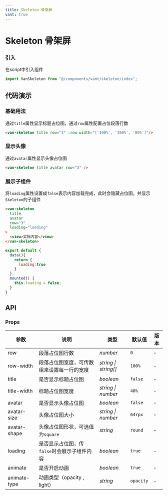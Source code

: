 ```yaml
---
title: Skeleton 骨架屏
vant: true
---
```


# Skeleton 骨架屏

### 引入

在script中引入组件

```js
import VanSkeleton from "@/components/vant/skeleton/index";
```

## 代码演示

### 基础用法

通过`title`属性显示标题占位图，通过`row`属性配置占位段落行数

```html
<van-skeleton title row="3" :row-width="['100%', '100%', '80%']"/>
```

### 显示头像

通过`avatar`属性显示头像占位图

```html
<van-skeleton title avatar row="3" />
```

### 展示子组件

将`loading`属性设置成`false`表示内容加载完成，此时会隐藏占位图，并显示`Skeleton`的子组件

```html
<van-skeleton
  title
  avatar
  row="3"
  loading="loading"
>
  <view>实际内容</view>
</van-skeleton>
```

```js
export default {
  data(){
    return {
      loading:true
    }
  },
  mounted() {
    this.loading = false;
  }
}
```

## API

### Props

| 参数 | 说明 | 类型 | 默认值 | 版本 |
|------|------|------|------|------|
| row | 段落占位图行数 | *number* | `0` | - |
| row-width | 段落占位图宽度，可传数组来设置每一行的宽度 | *string \| string[]* | `100%` | - |
| title | 是否显示标题占位图 | *boolean* | `false` | - |
| title-width | 标题占位图宽度 | *string \| number* | `40%` | - |
| avatar | 是否显示头像占位图 | *boolean* | `false` | - |
| avatar-size | 头像占位图大小 | *string \| number* | `64rpx` | - |
| avatar-shape | 头像占位图形状，可选值为`square` | *string* | `round` | - |
| loading | 是否显示占位图，传`false`时会展示子组件内容 | *boolean* | `true` | - |
| animate | 是否开启动画 | *boolean* | `true` | - |
| animate-type | 动画类型（opacity , light） | *string* | `opacity` | - |
